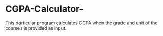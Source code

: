# CGPA-Calculator-
This particular program calculates CGPA when the grade and unit of the courses is provided as input. 
